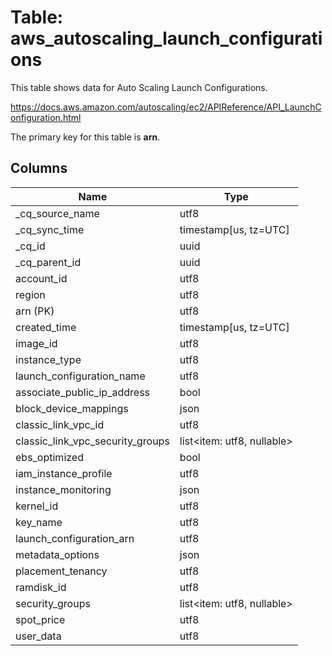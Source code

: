 # Table: aws_autoscaling_launch_configurations

This table shows data for Auto Scaling Launch Configurations.

https://docs.aws.amazon.com/autoscaling/ec2/APIReference/API_LaunchConfiguration.html

The primary key for this table is **arn**.

## Columns

| Name          | Type          |
| ------------- | ------------- |
|_cq_source_name|utf8|
|_cq_sync_time|timestamp[us, tz=UTC]|
|_cq_id|uuid|
|_cq_parent_id|uuid|
|account_id|utf8|
|region|utf8|
|arn (PK)|utf8|
|created_time|timestamp[us, tz=UTC]|
|image_id|utf8|
|instance_type|utf8|
|launch_configuration_name|utf8|
|associate_public_ip_address|bool|
|block_device_mappings|json|
|classic_link_vpc_id|utf8|
|classic_link_vpc_security_groups|list<item: utf8, nullable>|
|ebs_optimized|bool|
|iam_instance_profile|utf8|
|instance_monitoring|json|
|kernel_id|utf8|
|key_name|utf8|
|launch_configuration_arn|utf8|
|metadata_options|json|
|placement_tenancy|utf8|
|ramdisk_id|utf8|
|security_groups|list<item: utf8, nullable>|
|spot_price|utf8|
|user_data|utf8|